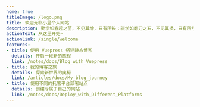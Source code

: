 ```yaml
---
home: true
titleImage: /logo.png
title: 欢迎光临小昱个人网站
description: 勤学如春起之苗，不见其增，日有所长；辍学如磨刀之石，不见其损，日有所亏
actionText: 从这里开始→
actionLink: /single/welcome
features:
- title: 使用 Vuepress 搭建静态博客
  details: 开启一段新的旅程
  link: /notes/docs/Blog_with_Vuepress
- title: 我的博客之旅
  details: 探索新世界的奥秘
  link: /articles/docs/My_blog_journey
- title: 使用不同的托管平台部署站点
  details: 创建专属于自己的网站
  link: /notes/docs/Deploy_with_Different_Platforms
---
```



